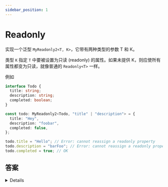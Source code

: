 ```yaml
---
sidebar_position: 1
---
```


# Readonly

实现一个泛型 `MyReadonly2<T, K>`，它带有两种类型的参数 T 和 K。

类型 `K` 指定 `T` 中要被设置为只读 (readonly) 的属性。如果未提供 K，则应使所有属性都变为只读，就像普通的 `Readonly<T>` 一样。

例如

```ts
interface Todo {
  title: string;
  description: string;
  completed: boolean;
}

const todo: MyReadonly2<Todo, "title" | "description"> = {
  title: "Hey",
  description: "foobar",
  completed: false,
};

todo.title = "Hello"; // Error: cannot reassign a readonly property
todo.description = "barFoo"; // Error: cannot reassign a readonly property
todo.completed = true; // OK
```

## 答案

<details>
```ts
type MyReadonly2<T, K extends keyof T = keyof T> = {
  readonly [Key in keyof T as Key extends K ? Key : never]: T[Key]
} & {
  [Key in keyof T as Key extends K ? never : Key]: T[Key]
}
```

:::tip
这题不难，关键要读懂题目意思，如果传了泛型 `K`，那就只将泛型 `K` 里的属性设置为 `readonly`，其他的属性不变。

如果没传 `K`,由于这里的 `K` 会给一个默认的类型 `= keyof T`, 所以就能实现所有的属性变为只读再和一个 `{}` 交叉。
:::

:::info

```ts
// 看到的更简洁的答案
type MyReadonly2<T, K extends keyof T = keyof T> = Omit<T, K> &
  Readonly<Pick<T, K>>;
```

:::

</details>
